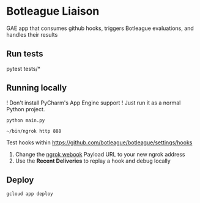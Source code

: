 # Botleague Liaison

GAE app that consumes github hooks, triggers Botleague evaluations, 
and handles their results

## Run tests

pytest tests/*

## Running locally

! Don't install PyCharm's App Engine support ! Just run it as a normal Python project.

```
python main.py
``` 

```
~/bin/ngrok http 888
```

Test hooks within https://github.com/botleague/botleague/settings/hooks


1. Change the [ngrok webook](https://github.com/botleague/botleague/settings/hooks/101461445) Payload URL to your new ngrok address
2. Use the **Recent Deliveries** to replay a hook and debug locally


## Deploy

```
gcloud app deploy
```
